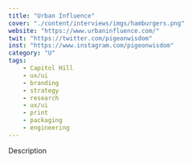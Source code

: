 ```yaml
---
title: "Urban Influence"
cover: "./content/interviews/imgs/hamburgers.png"
website: "https://www.urbaninfluence.com/"
twit: "https://twitter.com/pigeonwisdom"
inst: "https://www.instagram.com/pigeonwisdom"
category: "U"
tags:
    - Capitol Hill
    - ux/ui
    - branding
    - strategy
    - research
    - ux/ui
    - print
    - packaging
    - engineering
---
```


Description
